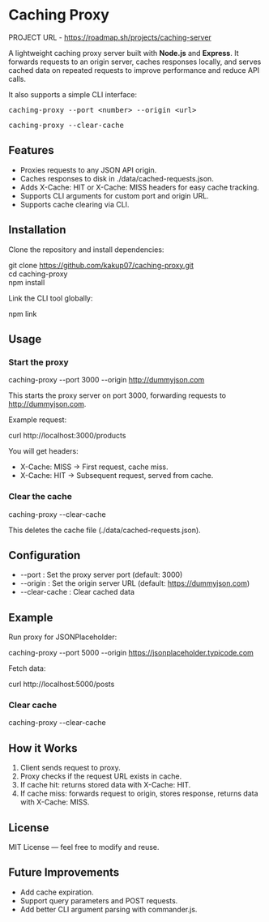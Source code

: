 
# Caching Proxy

PROJECT URL - https://roadmap.sh/projects/caching-server

A lightweight caching proxy server built with **Node.js** and **Express**.
It forwards requests to an origin server, caches responses locally, and serves cached data on repeated requests to improve performance and reduce API calls.

It also supports a simple CLI interface:

<pre>caching-proxy --port &lt;number&gt; --origin &lt;url&gt;</pre>  
<pre>caching-proxy --clear-cache</pre>

## Features

- Proxies requests to any JSON API origin.
- Caches responses to disk in ./data/cached-requests.json.
- Adds X-Cache: HIT or X-Cache: MISS headers for easy cache tracking.
- Supports CLI arguments for custom port and origin URL.
- Supports cache clearing via CLI.

## Installation

Clone the repository and install dependencies:

git clone https://github.com/kakup07/caching-proxy.git  
cd caching-proxy  
npm install

Link the CLI tool globally:

npm link

## Usage

### Start the proxy

caching-proxy --port 3000 --origin http://dummyjson.com

This starts the proxy server on port 3000, forwarding requests to http://dummyjson.com.

Example request:

curl http://localhost:3000/products

You will get headers:

- X-Cache: MISS → First request, cache miss.
- X-Cache: HIT → Subsequent request, served from cache.

### Clear the cache

caching-proxy --clear-cache

This deletes the cache file (./data/cached-requests.json).

## Configuration

- --port : Set the proxy server port (default: 3000)
- --origin : Set the origin server URL (default: https://dummyjson.com)
- --clear-cache : Clear cached data

## Example

Run proxy for JSONPlaceholder:

caching-proxy --port 5000 --origin https://jsonplaceholder.typicode.com

Fetch data:

curl http://localhost:5000/posts

### Clear cache

caching-proxy --clear-cache

## How it Works

1. Client sends request to proxy.
2. Proxy checks if the request URL exists in cache.
3. If cache hit: returns stored data with X-Cache: HIT.
4. If cache miss: forwards request to origin, stores response, returns data with X-Cache: MISS.

## License

MIT License — feel free to modify and reuse.

## Future Improvements

- Add cache expiration.
- Support query parameters and POST requests.
- Add better CLI argument parsing with commander.js.

